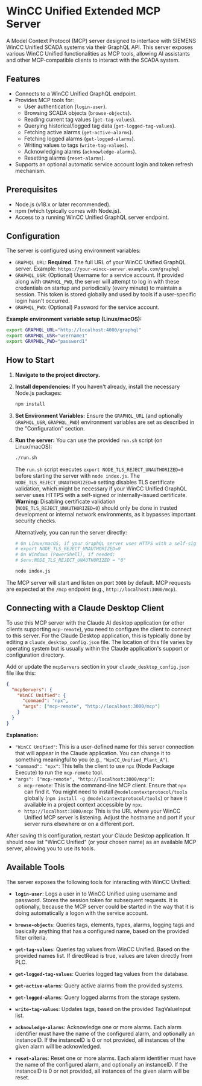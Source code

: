 # WinCC Unified Extended MCP Server

A Model Context Protocol (MCP) server designed to interface with SIEMENS WinCC Unified SCADA systems via their GraphQL API. This server exposes various WinCC Unified functionalities as MCP tools, allowing AI assistants and other MCP-compatible clients to interact with the SCADA system.

## Features

-   Connects to a WinCC Unified GraphQL endpoint.
-   Provides MCP tools for:
    -   User authentication (`login-user`).
    -   Browsing SCADA objects (`browse-objects`).
    -   Reading current tag values (`get-tag-values`).
    -   Querying historical/logged tag data (`get-logged-tag-values`).
    -   Fetching active alarms (`get-active-alarms`).
    -   Fetching logged alarms (`get-logged-alarms`).
    -   Writing values to tags (`write-tag-values`).
    -   Acknowledging alarms (`acknowledge-alarms`).
    -   Resetting alarms (`reset-alarms`).
-   Supports an optional automatic service account login and token refresh mechanism.

## Prerequisites

-   Node.js (v18.x or later recommended).
-   npm (which typically comes with Node.js).
-   Access to a running WinCC Unified GraphQL server endpoint.

## Configuration

The server is configured using environment variables:

-   `GRAPHQL_URL`: **Required**. The full URL of your WinCC Unified GraphQL server.
    Example: `https://your-wincc-server.example.com/graphql`
-   `GRAPHQL_USR`: (Optional) Username for a service account. If provided along with `GRAPHQL_PWD`, the server will attempt to log in with these credentials on startup and periodically (every minute) to maintain a session. This token is stored globally and used by tools if a user-specific login hasn't occurred.
-   `GRAPHQL_PWD`: (Optional) Password for the service account.

**Example environment variable setup (Linux/macOS):**
```bash
export GRAPHQL_URL="http://localhost:4000/graphql"
export GRAPHQL_USR="username1"
export GRAPHQL_PWD="password1"
```

## How to Start

1.  **Navigate to the project directory.**

2.  **Install dependencies:**
    If you haven't already, install the necessary Node.js packages:
    ```bash
    npm install
    ```

3.  **Set Environment Variables:**
    Ensure the `GRAPHQL_URL` (and optionally `GRAPHQL_USR`, `GRAPHQL_PWD`) environment variables are set as described in the "Configuration" section.

4.  **Run the server:**
    You can use the provided `run.sh` script (on Linux/macOS):
    ```bash
    ./run.sh
    ```
    The `run.sh` script executes `export NODE_TLS_REJECT_UNAUTHORIZED=0` before starting the server with `node index.js`. The `NODE_TLS_REJECT_UNAUTHORIZED=0` setting disables TLS certificate validation, which might be necessary if your WinCC Unified GraphQL server uses HTTPS with a self-signed or internally-issued certificate.
    **Warning:** Disabling certificate validation (`NODE_TLS_REJECT_UNAUTHORIZED=0`) should only be done in trusted development or internal network environments, as it bypasses important security checks.

    Alternatively, you can run the server directly:
    ```bash
    # On Linux/macOS, if your GraphQL server uses HTTPS with a self-signed certificate:
    # export NODE_TLS_REJECT_UNAUTHORIZED=0
    # On Windows (PowerShell), if needed:
    # $env:NODE_TLS_REJECT_UNAUTHORIZED = "0"

    node index.js
    ```

The MCP server will start and listen on port `3000` by default. MCP requests are expected at the `/mcp` endpoint (e.g., `http://localhost:3000/mcp`).

## Connecting with a Claude Desktop Client

To use this MCP server with the Claude AI desktop application (or other clients supporting `mcp-remote`), you need to configure the client to connect to this server. For the Claude Desktop application, this is typically done by editing a `claude_desktop_config.json` file. The location of this file varies by operating system but is usually within the Claude application's support or configuration directory.

Add or update the `mcpServers` section in your `claude_desktop_config.json` file like this:

```json
{
  "mcpServers": {
    "WinCC Unified": {
      "command": "npx",
      "args": ["mcp-remote", "http://localhost:3000/mcp"]
    }
  }
}
```

**Explanation:**

-   `"WinCC Unified"`: This is a user-defined name for this server connection that will appear in the Claude application. You can change it to something meaningful to you (e.g., `"WinCC_Unified_Plant_A"`).
-   `"command": "npx"`: This tells the client to use `npx` (Node Package Execute) to run the `mcp-remote` tool.
-   `"args": ["mcp-remote", "http://localhost:3000/mcp"]`:
    -   `mcp-remote`: This is the command-line MCP client. Ensure that `npx` can find it. You might need to install `@modelcontextprotocol/tools` globally (`npm install -g @modelcontextprotocol/tools`) or have it available in a project context accessible by `npx`.
    -   `http://localhost:3000/mcp`: This is the URL where your WinCC Unified MCP server is listening. Adjust the hostname and port if your server runs elsewhere or on a different port.

After saving this configuration, restart your Claude Desktop application. It should now list "WinCC Unified" (or your chosen name) as an available MCP server, allowing you to use its tools.

## Available Tools

The server exposes the following tools for interacting with WinCC Unified:

*   **`login-user`**:
    Logs a user in to WinCC Unified using username and password. Stores the session token for subsequent requests. It is optionally, because the MCP server could be started in the way that it is doing automatically a logon with the service account.

*   **`browse-objects`**:
    Queries tags, elements, types, alarms, logging tags and basically anything that has a configured name, based on the provided filter criteria.
    
*   **`get-tag-values`**:
    Queries tag values from WinCC Unified. Based on the provided names list. If directRead is true, values are taken directly from PLC.

*   **`get-logged-tag-values`**:
    Queries logged tag values from the database.

*   **`get-active-alarms`**:
    Query active alarms from the provided systems.

*   **`get-logged-alarms`**:
    Query logged alarms from the storage system.

*   **`write-tag-values`**:
    Updates tags, based on the provided TagValueInput list.

*   **`acknowledge-alarms`**:
    Acknowledge one or more alarms.
    Each alarm identifier must have the name of the configured alarm, and optionally an instanceID. If the instanceID is 0 or not provided, all instances of the given alarm will be acknowledged.

*   **`reset-alarms`**:
    Reset one or more alarms.
    Each alarm identifier must have the name of the configured alarm, and optionally an instanceID. If the instanceID is 0 or not provided, all instances of the given alarm will be reset.